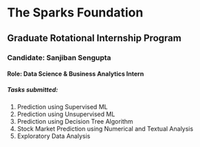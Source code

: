 # The Sparks Foundation
## Graduate Rotational Internship Program
### Candidate: Sanjiban Sengupta
#### Role: Data Science & Business Analytics Intern

##### Tasks submitted:
1. Prediction using Supervised ML
2. Prediction using Unsupervised ML
3. Prediction using Decision Tree Algorithm
4. Stock Market Prediction using Numerical and Textual Analysis
5. Exploratory Data Analysis
